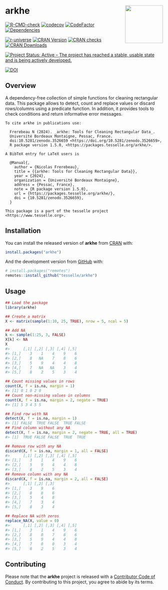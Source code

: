 
<!-- README.md is generated from README.Rmd. Please edit that file -->

# arkhe <img width=120px src="man/figures/logo.png" align="right" />

<!-- badges: start -->

[![R-CMD-check](https://github.com/tesselle/arkhe/workflows/R-CMD-check/badge.svg)](https://github.com/tesselle/arkhe/actions)
[![codecov](https://codecov.io/gh/tesselle/arkhe/branch/main/graph/badge.svg?token=3TUSMmF18Q)](https://app.codecov.io/gh/tesselle/arkhe)
[![CodeFactor](https://www.codefactor.io/repository/github/tesselle/arkhe/badge/main)](https://www.codefactor.io/repository/github/tesselle/arkhe/overview/main)
[![Dependencies](https://tinyverse.netlify.com/badge/arkhe)](https://cran.r-project.org/package=arkhe)

<a href="https://tesselle.r-universe.dev/arkhe"
class="pkgdown-devel"><img
src="https://tesselle.r-universe.dev/badges/arkhe"
alt="r-universe" /></a>
<a href="https://cran.r-project.org/package=arkhe"
class="pkgdown-release"><img
src="http://www.r-pkg.org/badges/version/arkhe"
alt="CRAN Version" /></a>
<a href="https://cran.r-project.org/web/checks/check_results_arkhe.html"
class="pkgdown-release"><img
src="https://badges.cranchecks.info/worst/arkhe.svg"
alt="CRAN checks" /></a>
<a href="https://cran.r-project.org/package=arkhe"
class="pkgdown-release"><img
src="http://cranlogs.r-pkg.org/badges/arkhe" alt="CRAN Downloads" /></a>

[![Project Status: Active – The project has reached a stable, usable
state and is being actively
developed.](https://www.repostatus.org/badges/latest/active.svg)](https://www.repostatus.org/#active)

[![DOI](https://zenodo.org/badge/DOI/10.5281/zenodo.3526659.svg)](https://doi.org/10.5281/zenodo.3526659)
<!-- badges: end -->

## Overview

A dependency-free collection of simple functions for cleaning
rectangular data. This package allows to detect, count and replace
values or discard rows/columns using a predicate function. In addition,
it provides tools to check conditions and return informative error
messages.

    To cite arkhe in publications use:

      Frerebeau N (2024). _arkhe: Tools for Cleaning Rectangular Data_.
      Université Bordeaux Montaigne, Pessac, France.
      doi:10.5281/zenodo.3526659 <https://doi.org/10.5281/zenodo.3526659>,
      R package version 1.5.0, <https://packages.tesselle.org/arkhe/>.

    A BibTeX entry for LaTeX users is

      @Manual{,
        author = {Nicolas Frerebeau},
        title = {{arkhe: Tools for Cleaning Rectangular Data}},
        year = {2024},
        organization = {Université Bordeaux Montaigne},
        address = {Pessac, France},
        note = {R package version 1.5.0},
        url = {https://packages.tesselle.org/arkhe/},
        doi = {10.5281/zenodo.3526659},
      }

    This package is a part of the tesselle project
    <https://www.tesselle.org>.

## Installation

You can install the released version of **arkhe** from
[CRAN](https://CRAN.R-project.org) with:

``` r
install.packages("arkhe")
```

And the development version from [GitHub](https://github.com/) with:

``` r
# install.packages("remotes")
remotes::install_github("tesselle/arkhe")
```

## Usage

``` r
## Load the package
library(arkhe)

## Create a matrix
X <- matrix(sample(1:10, 25, TRUE), nrow = 5, ncol = 5)

## Add NA
k <- sample(1:25, 3, FALSE)
X[k] <- NA
X
#>      [,1] [,2] [,3] [,4] [,5]
#> [1,]    3    1    4    9    6
#> [2,]    8   NA    7    8    6
#> [3,]    5    9    4    4    8
#> [4,]    7   NA   NA    3    4
#> [5,]    8    2    5    3    4

## Count missing values in rows
count(X, f = is.na, margin = 1)
#> [1] 0 1 0 2 0
## Count non-missing values in columns
count(X, f = is.na, margin = 2, negate = TRUE)
#> [1] 5 3 4 5 5

## Find row with NA
detect(X, f = is.na, margin = 1)
#> [1] FALSE  TRUE FALSE  TRUE FALSE
## Find column without any NA
detect(X, f = is.na, margin = 2, negate = TRUE, all = TRUE)
#> [1]  TRUE FALSE FALSE  TRUE  TRUE

## Remove row with any NA
discard(X, f = is.na, margin = 1, all = FALSE)
#>      [,1] [,2] [,3] [,4] [,5]
#> [1,]    3    1    4    9    6
#> [2,]    5    9    4    4    8
#> [3,]    8    2    5    3    4
## Remove column with any NA
discard(X, f = is.na, margin = 2, all = FALSE)
#>      [,1] [,2] [,3]
#> [1,]    3    9    6
#> [2,]    8    8    6
#> [3,]    5    4    8
#> [4,]    7    3    4
#> [5,]    8    3    4

## Replace NA with zeros
replace_NA(X, value = 0)
#>      [,1] [,2] [,3] [,4] [,5]
#> [1,]    3    1    4    9    6
#> [2,]    8    0    7    8    6
#> [3,]    5    9    4    4    8
#> [4,]    7    0    0    3    4
#> [5,]    8    2    5    3    4
```

## Contributing

Please note that the **arkhe** project is released with a [Contributor
Code of Conduct](https://www.tesselle.org/conduct.html). By contributing
to this project, you agree to abide by its terms.
